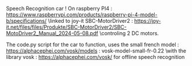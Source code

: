 Speech Recognition car !
On raspberry PI4 : https://www.raspberrypi.com/products/raspberry-pi-4-model-b/specifications/
\\linked to 
joy-it SBC-MotorDriver2 : https://joy-it.net/files/files/Produkte/SBC-MotorDriver2/SBC-MotoDriver2_Manual_2024-05-08.pdf
\\controling 2 DC motors.

The code.py script for the car to function, uses the small french model :
https://alphacephei.com/vosk/models : vosk-model-small-fr-0.22
\\with the library vosk : https://alphacephei.com/vosk/ for offline speech recognition
